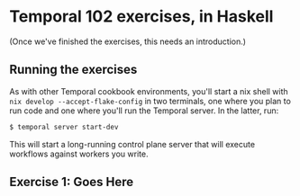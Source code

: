 # Temporal 102 exercises, in Haskell

(Once we've finished the exercises, this needs an introduction.)

## Running the exercises

As with other Temporal cookbook environments, you'll start a nix shell
with `nix develop --accept-flake-config` in two terminals, one where you
plan to run code and one where you'll run the Temporal server. In the
latter, run:

```bash
$ temporal server start-dev
```

This will start a long-running control plane server that will execute
workflows against workers you write.

## Exercise 1: Goes Here
